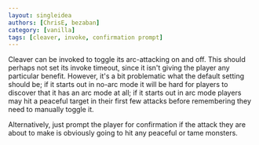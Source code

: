 ```yaml
---
layout: singleidea
authors: [ChrisE, bezaban]
category: [vanilla]
tags: [cleaver, invoke, confirmation prompt]
---
```

Cleaver can be invoked to toggle its arc-attacking on and off. This should perhaps not set its invoke timeout, since it isn't giving the player any particular benefit. However, it's a bit problematic what the default setting should be; if it starts out in no-arc mode it will be hard for players to discover that it has an arc mode at all; if it starts out in arc mode players may hit a peaceful target in their first few attacks before remembering they need to manually toggle it.

Alternatively, just prompt the player for confirmation if the attack they are about to make is obviously going to hit any peaceful or tame monsters.

